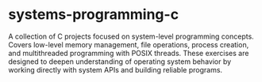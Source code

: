 # systems-programming-c
A collection of C projects focused on system-level programming concepts. Covers low-level memory management, file operations, process creation, and multithreaded programming with POSIX threads. These exercises are designed to deepen understanding of operating system behavior by working directly with system APIs and building reliable programs.
